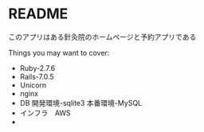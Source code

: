 # README

このアプリはある針灸院のホームページと予約アプリである

Things you may want to cover:

* Ruby-2.7.6
* Rails-7.0.5
* Unicorn
* nginx
* DB 開発環境-sqlite3 本番環境-MySQL
* インフラ　AWS
* 
